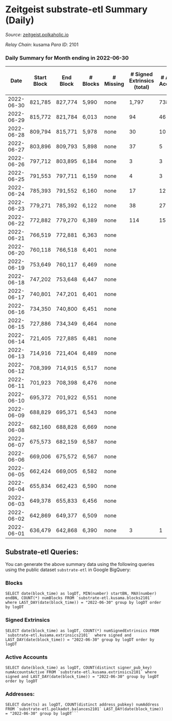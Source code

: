 # Zeitgeist substrate-etl Summary (Daily)

_Source_: [zeitgeist.polkaholic.io](https://zeitgeist.polkaholic.io)

*Relay Chain*: kusama
*Para ID*: 2101



### Daily Summary for Month ending in 2022-06-30


| Date | Start Block | End Block | # Blocks | # Missing | # Signed Extrinsics (total) | # Active Accounts | # Addresses with Balances | # Events | # Transfers | # XCM Transfers In | # XCM Transfers Out |
| ---- | ----------- | --------- | -------- | --------- | --------------------------- | ----------------- | ------------------------- | -------- | ----------- | ------------------ | ------------------- |
| 2022-06-30 | 821,785 | 827,774 | 5,990 | none  | 1,797 | 738 | 13,858 | 33,990 | 1,004  |   |   |
| 2022-06-29 | 815,772 | 821,784 | 6,013 | none  | 94 | 46 | 13,406 | 23,219 | 6  |   |   |
| 2022-06-28 | 809,794 | 815,771 | 5,978 | none  | 30 | 10 | 13,402 | 23,880 | 15  |   |   |
| 2022-06-27 | 803,896 | 809,793 | 5,898 | none  | 37 | 5 | 13,394 | 23,163 | 13  |   |   |
| 2022-06-26 | 797,712 | 803,895 | 6,184 | none  | 3 | 3 | 13,390 | 23,502 |   |   |   |
| 2022-06-25 | 791,553 | 797,711 | 6,159 | none  | 4 | 3 | 13,390 | 23,411 |   |   |   |
| 2022-06-24 | 785,393 | 791,552 | 6,160 | none  | 17 | 12 | 13,390 | 23,440 |   |   |   |
| 2022-06-23 | 779,271 | 785,392 | 6,122 | none  | 38 | 27 | 13,390 | 23,280 |   |   |   |
| 2022-06-22 | 772,882 | 779,270 | 6,389 | none  | 114 | 15 | 13,390 | 23,604 | 21,332  |   |   |
| 2022-06-21 | 766,519 | 772,881 | 6,363 | none  |  |  | 6 | 22,911 |   |   |   |
| 2022-06-20 | 760,118 | 766,518 | 6,401 | none  |  |  | 6 | 23,043 |   |   |   |
| 2022-06-19 | 753,649 | 760,117 | 6,469 | none  |  |  | 6 | 23,289 |   |   |   |
| 2022-06-18 | 747,202 | 753,648 | 6,447 | none  |  |  | 6 | 23,205 |   |   |   |
| 2022-06-17 | 740,801 | 747,201 | 6,401 | none  |  |  | 6 | 23,043 |   |   |   |
| 2022-06-16 | 734,350 | 740,800 | 6,451 | none  |  |  | 6 | 23,267 |   |   |   |
| 2022-06-15 | 727,886 | 734,349 | 6,464 | none  |  |  | 6 | 23,422 |   |   |   |
| 2022-06-14 | 721,405 | 727,885 | 6,481 | none  |  |  | 6 | 23,977 |   |   |   |
| 2022-06-13 | 714,916 | 721,404 | 6,489 | none  |  |  | 6 | 24,645 |   |   |   |
| 2022-06-12 | 708,399 | 714,915 | 6,517 | none  |  |  | 6 | 24,749 |   |   |   |
| 2022-06-11 | 701,923 | 708,398 | 6,476 | none  |  |  | 6 | 24,590 |   |   |   |
| 2022-06-10 | 695,372 | 701,922 | 6,551 | none  |  |  | 6 | 24,107 |   | 1 ($88.79) |   |
| 2022-06-09 | 688,829 | 695,371 | 6,543 | none  |  |  | 6 | 24,556 |   |   |   |
| 2022-06-08 | 682,160 | 688,828 | 6,669 | none  |  |  | 6 | 25,327 |   |   |   |
| 2022-06-07 | 675,573 | 682,159 | 6,587 | none  |  |  | 6 | 25,019 |   |   |   |
| 2022-06-06 | 669,006 | 675,572 | 6,567 | none  |  |  | 6 | 24,937 |   |   |   |
| 2022-06-05 | 662,424 | 669,005 | 6,582 | none  |  |  | 6 | 25,004 |   |   |   |
| 2022-06-04 | 655,834 | 662,423 | 6,590 | none  |  |  | 6 | 25,034 |   |   |   |
| 2022-06-03 | 649,378 | 655,833 | 6,456 | none  |  |  | 6 | 24,524 |   |   |   |
| 2022-06-02 | 642,869 | 649,377 | 6,509 | none  |  |  | 6 | 24,727 |   |   |   |
| 2022-06-01 | 636,479 | 642,868 | 6,390 | none  | 3 | 1 | 6 | 24,292 |   |   |   |

## Substrate-etl Queries:
You can generate the above summary data using the following queries using the public dataset `substrate-etl` in Google BigQuery:


### Blocks
```
SELECT date(block_time) as logDT, MIN(number) startBN, MAX(number) endBN, COUNT(*) numBlocks FROM `substrate-etl.kusama.blocks2101`  where LAST_DAY(date(block_time)) = "2022-06-30" group by logDT order by logDT
```


### Signed Extrinsics
```
SELECT date(block_time) as logDT, COUNT(*) numSignedExtrinsics FROM `substrate-etl.kusama.extrinsics2101`  where signed and LAST_DAY(date(block_time)) = "2022-06-30" group by logDT order by logDT
```


### Active Accounts
```
SELECT date(block_time) as logDT, COUNT(distinct signer_pub_key) numAccountsActive FROM `substrate-etl.kusama.extrinsics2101` where signed and LAST_DAY(date(block_time)) = "2022-06-30" group by logDT order by logDT
```


### Addresses:
```
SELECT date(ts) as logDT, COUNT(distinct address_pubkey) numAddress FROM `substrate-etl.polkadot.balances2101` LAST_DAY(date(block_time)) = "2022-06-30" group by logDT```

